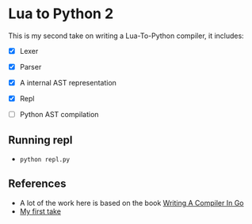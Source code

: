# Lua to Python 2

This is my second take on writing a Lua-To-Python compiler, it includes:

- [x] Lexer
- [x] Parser
- [x] A internal AST representation
- [x] Repl
- [ ] Python AST compilation


## Running repl

- `python repl.py`


## References
- A lot of the work here is based on the book [Writing A Compiler In Go](https://compilerbook.com/)
- [My first take](https://github.com/marteinn/Lua-To-Python)
